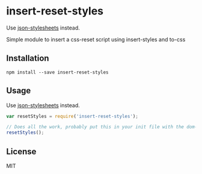 # insert-reset-styles
Use [json-stylesheets](https://www.npmjs.com/package/json-stylesheets) instead.

Simple module to insert a css-reset script using insert-styles and to-css

## Installation
```
npm install --save insert-reset-styles
```

## Usage
Use [json-stylesheets](https://www.npmjs.com/package/json-stylesheets) instead.

```js
var resetStyles = require('insert-reset-styles');

// Does all the work, probably put this in your init file with the dom-delegator
resetStyles();
```

## License
MIT
